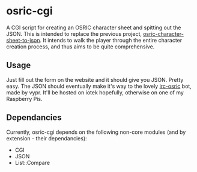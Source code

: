 osric-cgi
=========

A CGI script for creating an OSRIC character sheet and spitting out the JSON.
This is intended to replace the previous project,
[osric-character-sheet-to-json](https://github.com/kirbyman62/osric-character-sheet-to-json).
It intends to walk the player through the entire character creation process,
and thus aims to be quite comprehensive.

Usage
-----

Just fill out the form on the website and it should give you JSON. Pretty easy.
The JSON should eventually make it's way to the lovely
[irc-osric](https://github.com/vypr/irc-osric) bot, made by vypr.
It'll be hosted on iotek hopefully, otherwise on one of my Raspberry Pis.

Dependancies
------------

Currently, osric-cgi depends on the following non-core modules (and by
extension - their dependancies):

* CGI
* JSON
* List::Compare

